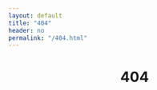 ```yaml
---
layout: default
title: "404"
header: no
permalink: "/404.html"
---
```


<div class="row t30">
    <div itemprop="name">
        <h1 style="text-align: center">404</h1>
    </div>
</div>


